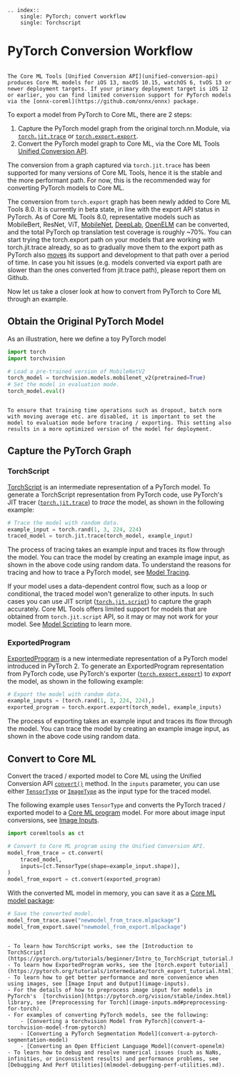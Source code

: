 ```{eval-rst}
.. index:: 
    single: PyTorch; convert workflow
    single: Torchscript
```


# PyTorch Conversion Workflow

```{admonition} Minimum Deployment Target

The Core ML Tools [Unified Conversion API](unified-conversion-api) produces Core ML models for iOS 13, macOS 10.15, watchOS 6, tvOS 13 or newer deployment targets. If your primary deployment target is iOS 12 or earlier, you can find limited conversion support for PyTorch models via the [onnx-coreml](https://github.com/onnx/onnx) package.
```

To export a model from PyTorch to Core ML, there are 2 steps:
1. Capture the PyTorch model graph from the original torch.nn.Module, via [`torch.jit.trace`](https://pytorch.org/docs/stable/generated/torch.jit.trace.html) or [`torch.export.export`](https://pytorch.org/docs/stable/export.html#torch.export.export).
2. Convert the PyTorch model graph to Core ML, via the Core ML Tools [Unified Conversion API](unified-conversion-api).

The conversion from a graph captured via `torch.jit.trace` has been supported for many versions of Core ML Tools, hence it is the stable and the more performant path. For now, this is the recommended way for converting PyTorch models to Core ML.

The conversion from `torch.export` graph has been newly added to Core ML Tools 8.0.
It is currently in beta state, in line with the export API status in PyTorch.
As of Core ML Tools 8.0, representative models such as MobileBert, ResNet, ViT, [MobileNet](convert-a-torchvision-model-from-pytorch), [DeepLab](convert-a-pytorch-segmentation-model), [OpenELM](convert-openelm) can be converted, and the total PyTorch op translation test coverage is roughly ~70%. You can start trying the torch.export path on your models that are working with torch.jit.trace already, so as to gradually move them to the export path as PyTorch also [moves](https://github.com/pytorch/pytorch/issues/103841#issuecomment-1605017153) its support and development to that path over a period of time. In case you hit issues (e.g. models converted via export path are slower than the ones converted from jit.trace path), please report them on Github.

Now let us take a closer look at how to convert from PyTorch to Core ML through an example.

## Obtain the Original PyTorch Model

As an illustration, here we define a toy PyTorch model

```python
import torch
import torchvision

# Load a pre-trained version of MobileNetV2
torch_model = torchvision.models.mobilenet_v2(pretrained=True)
# Set the model in evaluation mode.
torch_model.eval()
```

```{admonition} Set the Model to Evaluation Mode

To ensure that training time operations such as dropout, batch norm with moving average etc. are disabled, it is important to set the model to evaluation mode before tracing / exporting. This setting also results in a more optimized version of the model for deployment.
```

## Capture the PyTorch Graph

### TorchScript

[TorchScript](https://pytorch.org/docs/stable/jit.html) is an intermediate representation of a PyTorch model. To generate a TorchScript representation from PyTorch code, use PyTorch's JIT tracer ([`torch.jit.trace`](https://pytorch.org/docs/stable/generated/torch.jit.trace.html)) to _trace_ the model, as shown in the following example:

```python
# Trace the model with random data.
example_input = torch.rand(1, 3, 224, 224) 
traced_model = torch.jit.trace(torch_model, example_input)
```

The process of tracing takes an example input and traces its flow through the model. You can trace the model by creating an example image input, as shown in the above code using random data. To understand the reasons for tracing and how to trace a PyTorch model, see [Model Tracing](model-tracing).

If your model uses a data-dependent control flow, such as a loop or conditional, the traced model won't generalize to other inputs. In such cases you can use JIT script ([`torch.jit.script`](https://pytorch.org/docs/stable/generated/torch.jit.script.html)) to capture the graph accurately. Core ML Tools offers limited support for models that are obtained from `torch.jit.script` API, so it may or may not work for your model. See [Model Scripting](model-scripting) to learn more.

### ExportedProgram

[ExportedProgram](https://pytorch.org/docs/stable/export.html) is a new intermediate representation of a PyTorch model introduced in PyTorch 2. To generate an ExportedProgram representation from PyTorch code, use PyTorch's exporter ([`torch.export.export`](https://pytorch.org/docs/stable/export.html#torch.export.export)) to _export_ the model, as shown in the following example:

```python
# Export the model with random data.
example_inputs = (torch.rand(1, 3, 224, 224),)
exported_program = torch.export.export(torch_model, example_inputs)
```

The process of exporting takes an example input and traces its flow through the model. You can trace the model by creating an example image input, as shown in the above code using random data.

## Convert to Core ML

Convert the traced / exported model to Core ML using the Unified Conversion API [`convert()`](https://apple.github.io/coremltools/source/coremltools.converters.convert.html#module-coremltools.converters._converters_entry) method. In the `inputs` parameter, you can use either [`TensorType`](https://apple.github.io/coremltools/source/coremltools.converters.mil.input_types.html#tensortype) or [`ImageType`](https://apple.github.io/coremltools/source/coremltools.converters.mil.input_types.html#coremltools.converters.mil.input_types.ImageType) as the input type for the traced model.

The following example uses `TensorType` and converts the PyTorch traced / exported model to a [Core ML program](convert-to-ml-program) model. For more about image input conversions, see [Image Inputs](image-inputs).

```python
import coremltools as ct

# Convert to Core ML program using the Unified Conversion API.
model_from_trace = ct.convert(
    traced_model,
    inputs=[ct.TensorType(shape=example_input.shape)],
)
model_from_export = ct.convert(exported_program)
```

With the converted ML model in memory, you can save it as a [Core ML model package](convert-to-ml-program.md#save-ml-programs-as-model-packages):

```python
# Save the converted model.
model_from_trace.save("newmodel_from_trace.mlpackage")
model_from_export.save("newmodel_from_export.mlpackage")
```

```{admonition} For More Information

- To learn how TorchScript works, see the [Introduction to TorchScript](https://pytorch.org/tutorials/beginner/Intro_to_TorchScript_tutorial.html).
- To learn how ExportedProgram works, see the [torch.export tutorial](https://pytorch.org/tutorials/intermediate/torch_export_tutorial.html)
- To learn how to get better performance and more convenience when using images, see [Image Input and Output](image-inputs).
- For the details of how to preprocess image input for models in PyTorch's  [torchvision](https://pytorch.org/vision/stable/index.html) library, see [Preprocessing for Torch](image-inputs.md#preprocessing-for-torch).
- For examples of converting PyTorch models, see the following:
    - [Converting a torchvision Model from PyTorch](convert-a-torchvision-model-from-pytorch)
    - [Converting a PyTorch Segmentation Model](convert-a-pytorch-segmentation-model)
    - [Converting an Open Efficient Language Model](convert-openelm)
- To learn how to debug and resolve numerical issues (such as NaNs, infinities, or inconsistent results) and performance problems, see [Debugging And Perf Utilities](mlmodel-debugging-perf-utilities.md).
```

